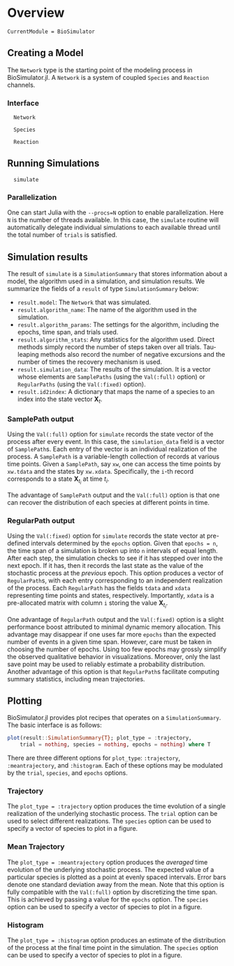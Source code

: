 # Overview

```@meta
CurrentModule = BioSimulator
```

## Creating a Model

The `Network` type is the starting point of the modeling process in BioSimulator.jl.
A `Network` is a system of coupled `Species` and `Reaction` channels.

### Interface

```@docs
  Network
```

```@docs
  Species
```

```@docs
  Reaction
```

## Running Simulations

```@docs
  simulate
```

### Parallelization

One can start Julia with the `--procs=N` option to enable parallelization. Here `N` is the number of threads available.
In this case, the `simulate` routine will automatically delegate individual simulations to each available thread until the total number of `trials` is satisfied.

## Simulation results

The result of `simulate` is a `SimulationSummary` that stores information about a model, the algorithm used in a simulation, and simulation results.
We summarize the fields of a `result` of type `SimulationSummary` below:

* `result.model`: The `Network` that was simulated.
* `result.algorithm_name`: The name of the algorithm used in the simulation.
* `result.algorithm_params`: The settings for the algorithm, including the epochs, time span, and trials used.
* `result.algorithm_stats`: Any statistics for the algorithm used. Direct methods simply record the number of steps taken over all trials. Tau-leaping methods also record the number of negative excursions and the number of times the recovery mechanism is used.
* `result.simulation_data`: The results of the simulation. It is a vector whose elements are `SamplePaths` (using the `Val(:full)` option) or `RegularPaths` (using the `Val(:fixed)` option).
* `result.id2index`: A dictionary that maps the name of a species to an index into the state vector $\mathbf{X}_{t}$.

### SamplePath output

Using the `Val(:full)` option for `simulate` records the state vector of the process after every event.
In this case, the `simulation_data` field is a vector of `SamplePath`s.
Each entry of the vector is an individual realization of the process.
A `SamplePath` is a variable-length collection of records at various time points.
Given a `SamplePath`, say `xw`, one can access the time points by `xw.tdata` and the states by `xw.xdata`.
Specifically, the `i`-th record corresponds to a state $\mathbf{X}_{t_{i}}$ at time $t_{i}$.

The advantage of `SamplePath` output and the `Val(:full)` option is that one can recover the distribution of each species at different points in time.

### RegularPath output

Using the `Val(:fixed)` option for `simulate` records the state vector at pre-defined intervals determined by the `epochs` option.
Given that `epochs = n`, the time span of a simulation is broken up into `n` intervals of equal length.
After each step, the simulation checks to see if it has stepped over into the next epoch.
If it has, then it records the last state as the value of the stochastic process at the *previous* epoch.
This option produces a vector of `RegularPath`s, with each entry corresponding to an independent realization of the process.
Each `RegularPath` has the fields `tdata` and `xdata` representing time points and states, respectively.
Importantly, `xdata` is a pre-allocated matrix with column `i` storing the value $\mathbf{X}_{t_{i}}$.

One advantage of `RegularPath` output and the `Val(:fixed)` option is a slight performance boost attributed to minimal dynamic memory allocation.
This advantage may disappear if one uses far more `epochs` than the expected number of events in a given time span.
However, care must be taken in choosing the number of epochs.
Using too few epochs may grossly simplify the observed qualitative behavior in visualizations.
Moreover, only the last save point may be used to reliably estimate a probability distribution.
Another advantage of this option is that `RegularPath`s facilitate computing summary statistics, including mean trajectories.

## Plotting

BioSimulator.jl provides plot recipes that operates on a `SimulationSummary`.
The basic interface is as follows:

```julia
plot(result::SimulationSummary{T}; plot_type = :trajectory,
    trial = nothing, species = nothing, epochs = nothing) where T
```

There are three different options for `plot_type`: `:trajectory`, `:meantrajectory`, and `:histogram`.
Each of these options may be modulated by the `trial`, `species`, and `epochs` options.

### Trajectory

The `plot_type = :trajectory` option produces the time evolution of a single realization of the underlying stochastic process.
The `trial` option can be used to select different realizations.
The `species` option can be used to specify a vector of species to plot in a figure.

### Mean Trajectory

The `plot_type = :meantrajectory` option produces the *averaged* time evolution of the underlying stochastic process.
The expected value of a particular species is plotted as a point at evenly spaced intervals.
Error bars denote one standard deviation away from the mean.
Note that this option is fully compatible with the `Val(:full)` option by discretizing the time span.
This is achieved by passing a value for the `epochs` option.
The `species` option can be used to specify a vector of species to plot in a figure.

### Histogram

The `plot_type = :histogram` option produces an estimate of the distribution of the process at the final time point in the simulation.
The `species` option can be used to specify a vector of species to plot in a figure.
